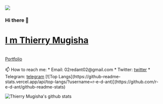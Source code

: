 <br>
<img src="https://github.com/r-e-d-ant/red-Ant-02/blob/main/1500x500.jpeg"/>
<br>


### Hi there 👋
# <a href="https://distracted-yalow-1c7bd5.netlify.app/">I m Thierry Mugisha</a>

<!--- 🔭  I’m currently working on Flask/-->
<!--- 🌱 I’m currently learning Django -->
<!--- 🤔 I’m looking for help with JavaScript -->
<!--- 👯 I’m looking to collaborate on every web apps development --->
<!--- 💬 Ask me about Python, Flask,... --->
 <br>
 <a href="https://distracted-yalow-1c7bd5.netlify.app/">Portfolio</a><br>
 <br>
 📫 How to reach me:
  * Email: 02redant02@gmail.com
  * Twitter: <a href="https://twitter.com/r_e_d_ant">twitter</a>
  * Telegram: <a href="https://t.me/r_e_d_ant">telegram</a>
<!--- Pronouns: he/him --->
<!-- - ⚡ Fun fact: ... -->
[![Top Langs](https://github-readme-stats.vercel.app/api/top-langs/?username=r-e-d-ant)](https://github.com/r-e-d-ant/github-readme-stats)

![Thierry Mugisha's github stats](https://github-readme-stats.vercel.app/api?username=r-e-d-ant)
